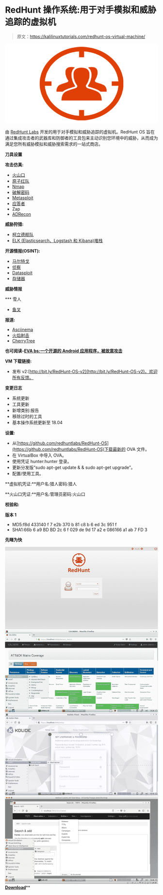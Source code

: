# RedHunt 操作系统:用于对手模拟和威胁追踪的虚拟机

> 原文：<https://kalilinuxtutorials.com/redhunt-os-virtual-machine/>

[![RedHunt OS : Virtual Machine for Adversary Emulation & Threat Hunting](img//b05e1a094ba96b77a21dc45ba150fd2a.png "RedHunt OS : Virtual Machine for Adversary Emulation & Threat Hunting")](https://1.bp.blogspot.com/-qP25Sf3AKps/XWfakKG_SVI/AAAAAAAACTE/1BgbGmSw9xooDv9ME730cQ8SkiH0E4NswCLcBGAs/s1600/RedHunt-1.png)

由 [RedHunt Labs](https://redhuntlabs.com/) 开发的用于对手模拟和威胁追踪的虚拟机。RedHunt OS 旨在通过集成攻击者的武器库和防御者的工具包来主动识别您环境中的威胁，从而成为满足您所有威胁模拟和威胁搜索需求的一站式商店。

**刀具设置**

**攻击仿真:**

*   [火山口](https://github.com/mitre/caldera)
*   [原子红队](https://github.com/redcanaryco/atomic-red-team)
*   [Nmap](https://nmap.org/download.html)
*   [破解密码](https://github.com/byt3bl33d3r/CrackMapExec)
*   [Metasploit](https://github.com/rapid7/metasploit-framework)
*   [应答者](https://github.com/lgandx/Responder)
*   Zap
*   [ADRecon](https://github.com/adrecon/ADRecon)

**威胁狩猎:**

*   [柯立德舰队](https://github.com/kolide/fleet)
*   [ELK (Elasticsearch、Logstash 和 Kibana)堆栈](https://www.elastic.co/elk-stack)

**开源情报(OSINT):**

*   [马尔特戈](https://www.paterva.com/web7/buy/maltego-clients/maltego-ce.php)
*   [侦察](https://bitbucket.org/LaNMaSteR53/recon-ng)
*   [Datasploit](https://github.com/DataSploit/datasploit)
*   [存储器](https://github.com/laramies/theHarvester)

**威胁情报**

 ***   雪人
*   [鱼叉](https://github.com/Te-k/harpoon)

**报道:**

*   [Asciinema](https://asciinema.org/)
*   [火焰射击](https://github.com/lupoDharkael/flameshot)
*   [CherryTree](https://www.giuspen.com/cherrytree/)

**也可阅读-[EVA bs:一个开源的 Android 应用程序，被故意攻击](https://kalilinuxtutorials.com/evabs-open-source-android-application-vulnerable/)**

**VM 下载链接:**

*   发布 v2:[http://bit.ly/RedHunt-OS-v2](http://bit.ly/RedHunt-OS-v2)。欢迎所有反馈。

**变更日志**

*   系统更新
*   工具更新
*   新增类别:报告
*   移除过时的工具
*   基本操作系统更新至 18.04

**设置:**

*   从[https://github.com/redhuntlabs/RedHunt-OS](https://github.com/redhuntlabs/RedHunt-OS)下载最新的 OVA 文件。
*   在 VirtualBox 中导入 OVA。
*   使用凭证 hunter:hunter 登录。
*   更新分发版“sudo apt-get update & & sudo apt-get upgrade”。
*   配置/使用工具。

**虚拟机凭证:**用户名:猎人密码:猎人

**火山口凭证:**用户名:管理员密码:火山口

**校验和:**

**版本 1**

*   MD5:f8d 433140 f 7 e2b 370 b 81 c8 b 6 ed 3c 951 f
*   SHA1:66b 6 a9 BD BD 2c 6 f 029 de 9d 17 a2 e 086166 a1 ab 7 FD 3

**先睹为快**

![](img//68b6d3129b383caecacf982a9d38a115.png)![](img//7842d5c613f1638a6960b6230f46433f.png)![](img//3fbbf8b8eb27f0465d7e86220989574d.png)![](img//e1321f9e503b6c28d65394c5aa30cd93.png)[**Download**](https://github.com/redhuntlabs/RedHunt-OS)**
